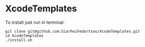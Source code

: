 # XcodeTemplates

To install just run in terminal:
```shell
git clone git@github.com:SiarheiFedartsou/XcodeTemplates.git
cd XcodeTemplates
./install.sh
```
